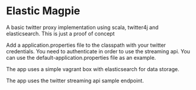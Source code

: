 Elastic Magpie
======

A basic twitter proxy implementation using scala, twitter4j and elasticsearch. This is just a proof of concept

Add a application.properties file to the classpath with your twitter credentials. You need to authenticate in order to
use the streaming api. You can use the default-application.properties file as an example.

The app uses a simple vagrant box with elasticsearch for data storage.

The app uses the twitter streaming api sample endpoint.